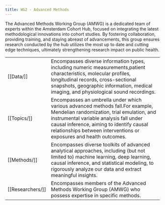 ```yaml
---
title: WG2 - Advanced Methods
---
```


The Advanced Methods Working Group (AMWG) is a dedicated team of experts within the Amsterdam Cohort Hub, focused on integrating the latest methodological innovations into cohort studies. By fostering collaboration, providing training, and staying abreast of advancements, this group ensures research conducted by the hub utilizes the most up to date and cutting edge techniques, ultimately strengthening research impact on public health.

| | |
|-|-|
|[[Data/]]|Encompasses diverse information types, including numeric measurements,patient characteristics, molecular profiles, longitudinal records, cross-sectional snapshots, geographic information, medical imaging, and physiological sound recordings.|
|[[Topics/]]|Encompasses an umbrella under which various advanced methods fall.For example, Mendelian randomization, trial emulation, and instrumental variable analysis fall under causal inference, aiming to identify causal relationships between interventions or exposures and health outcomes.|
|[[Methods/]]|Encompasses diverse toolkits of advanced analytical approaches, including (but not limited to) machine learning, deep learning, causal inference, and statistical modeling, to rigorously analyze our data and extract meaningful insights.|
|[[Researchers/]]|Encompasses members of the Advanced Methods Working Group (AMWG) who possess expertise in specific methods.|
